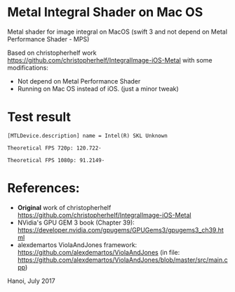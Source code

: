 # Metal Integral Shader on Mac OS
Metal shader for image integral on MacOS (swift 3 and not depend on Metal Performance Shader - MPS)

Based on christopherhelf work https://github.com/christopherhelf/IntegralImage-iOS-Metal with some modifications:
 * Not depend on Metal Performance Shader
 * Running on Mac OS instead of iOS. (just a minor tweak)

# Test result
`[MTLDevice.description] name = Intel(R) SKL Unknown`

`Theoretical FPS 720p: 120.722·`

`Theoretical FPS 1080p: 91.2149·`

# References:
 * **Original** work of christopherhelf https://github.com/christopherhelf/IntegralImage-iOS-Metal
 * NVidia's GPU GEM 3 book (Chapter 39): https://developer.nvidia.com/gpugems/GPUGems3/gpugems3_ch39.html
 * alexdemartos ViolaAndJones framework: https://github.com/alexdemartos/ViolaAndJones (in file: https://github.com/alexdemartos/ViolaAndJones/blob/master/src/main.cpp)

Hanoi, July 2017
